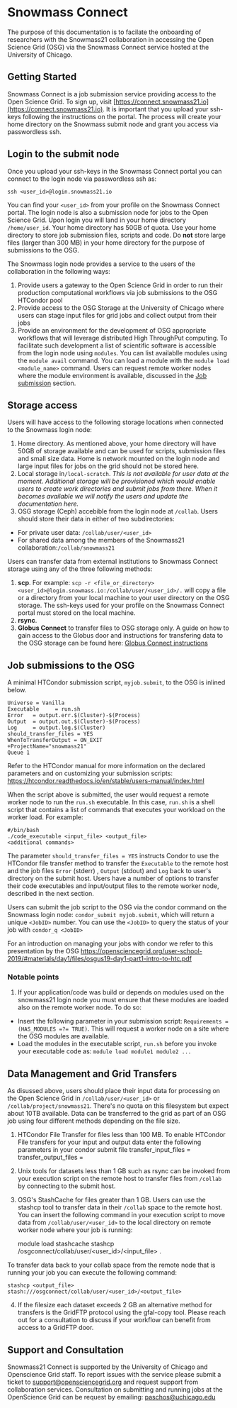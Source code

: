 # Snowmass Connect

The purpose of this documentation is to facilate the onboarding of researchers with the Snowmass21 collaboration in accessing
the Open Science Grid (OSG) via the Snowmass Connect service hosted at the University of Chicago.
  
## Getting Started

Snowmass Connect is a job submission service providing access to the Open Science Grid. To sign up, visit [https://connect.snowmass21.io](https://connect.snowmass21.io). It is important that you upload your ssh-keys following the instructions on the portal. The process will create your
home directory on the Snowmass submit node and grant you access via passwordless ssh.

## Login to the submit node

Once you upload your ssh-keys in the Snowmass Connect portal you can connect to the login node via passwordless ssh as:

`ssh <user_id>@login.snowmass21.io` 

You can find your `<user_id>` from your profile on the Snowmass Connect portal. 
The login node is also a submission node for jobs to the Open Science Grid. Upon login you will land in your home directory `/home/user_id`. Your home 
directory has 50GB of quota. Use your home directory to store job submission files, scripts and code. Do **not** store large files (larger than 300 MB) in your home directory for the purpose of submissions to the OSG. 

The Snowmass login node provides a service to the users of the collaboration in the following ways:

1. Provide users a gateway to the Open Science Grid in order to 
run their production computational workflows via job submissions to the OSG HTCondor pool
2. Provide access to the OSG Storage at the University of Chicago where users can stage input files for grid jobs and collect
output from their jobs
3. Provide an environment for the development of OSG appropriate workflows that will leverage distributed High ThroughPut 
computing. To facilitate such development a list of scientific software is accessible from the login node using `modules`. You can list availablle 
modules using the `module avail` command. You can load a module with the `module load <module_name>` command. Users can request remote worker
nodes where the module environment is available, discussed in the [Job submission](#Job-submissions-to-the-OSG) section.

## Storage access

Users will have access to the following storage locations when connected to the Snowmass login node:

1. Home directory. As mentioned above, your home directory will have 50GB of storage  available and can
be used for scripts, submission files and small size data. Home is network mounted on the login node and large input 
files for jobs on the grid should not be stored here.
2. Local storage in`/local-scratch`. *This is not available for user data at the moment. Additional storage will be*
*provisioned which would enable users to create work directories and submit jobs from there.*
*When it becomes available we will notify the users and update the documentation here.*
3. OSG storage (Ceph) accebible from the login node at `/collab`. Users should store their 
data in either of two subdirectories:  
* For private user data: `/collab/user/<user_id>`  
* For shared data among the members of the Snowmass21 collaboration:`/collab/snowmass21`

Users can transfer data from external institutions to Snowmass Connect storage using any of the three following methods:
1. **scp**. For example: `scp -r <file_or_directory> <user_id>@login.snowmass.io:/collab/user/<user_id>/.` will copy a file or a directory
from your local machine to your user directory on the OSG storage. The ssh-keys used for your profile on the Snowmass Connect portal 
must stored on the local machine.
2. **rsync**.
3. **Globus Connect** to transfer files to OSG storage only. A guide on how to gain access to the Globus door and instructions for transfering 
data to the OSG storage can be found here: [Globus Connect instructions](globus.md)

 
## Job submissions to the OSG

A minimal HTCondor submission script, `myjob.submit`, to the OSG is inlined below. 

    Universe = Vanilla
    Executable     = run.sh
    Error   = output.err.$(Cluster)-$(Process)
    Output  = output.out.$(Cluster)-$(Process)
    Log     = output.log.$(Cluster)
    should_transfer_files = YES
    WhenToTransferOutput = ON_EXIT
    +ProjectName="snowmass21"
    Queue 1

Refer to the HTCondor manual for more information on the declared parameters and on customizing your submission scripts: https://htcondor.readthedocs.io/en/stable/users-manual/index.html

When the script above is submitted, the user would request a remote worker node 
to run the `run.sh` executable. In this case, `run.sh` is a shell script that contains a list of commands 
that executes your workload on the worker load.  For example: 

    #/bin/bash
    ./code_executable <input_file> <output_file>
    <additional commands>

The parameter `should_transfer_files = YES` instructs Condor to use the HTCondor file transfer 
method to transfer the `Executable` to the remote host and the job files `Error` (stderr) , `Output` (stdout) and `Log` 
back to user's directory on the submit host. Users have a number of options to transfer
their code executables and input/output files to the remote worker node, described in the next section.

Users can submit the job script to the OSG via the condor command on the Snowmass login node: 
`condor_submit myjob.submit`, which will return a unique `<JobID>` number. 
You can use the `<JobID>` to query the status of your job with `condor_q <JobID>`

For an introduction on managing your jobs with condor we refer to this presentation by the OSG
https://opensciencegrid.org/user-school-2019/#materials/day1/files/osgus19-day1-part1-intro-to-htc.pdf

### Notable points

1. If your application/code was build or depends on modules used on the snowmass21 login node you must 
ensure that these modules are loaded also on the remote worker node. To do so:
* Insert the following parameter in your submission script: `Requirements = (HAS_MODULES =?= TRUE)`. This will 
request a worker node on a site where the OSG modules are available.
* Load the modules in the executable script, `run.sh` before you invoke your executable code as: `module load module1 module2 ...`


## Data Management and Grid Transfers

As disussed above, users should place their input data for processing on the Open Science Grid in `/collab/user/<user_id>` or `/collab/project/snowmass21`. There's no quota on this filesystem but expect about 10TB available. Data can be transferred to the grid as part of an OSG job using four different methods depending on the file size.

1. HTCondor File Transfer for files less than 100 MB. To enable HTCondor File transfers for your input and output data enter the following parameters
in your condor submit file
    transfer_input_files = <comma separated files or directories>
    transfer_output_files = <comma separated files or directories>
  
2. Unix tools for datasets less than 1 GB such as rsync can be invoked from your execution script 
on the remote host to transfer files from `/collab` by connecting to the submit host.
3. OSG's StashCache for files greater than 1 GB. Users can use the stashcp tool to transfer data in their `/collab` space to the remote host. 
You can insert the following command in your execution script to  move data from `/collab/user/<user_id>` to the local
directory on remote worker node where your job is running: 

    module load stashcache
    stashcp /osgconnect/collab/user/<user_id>/<input_file> .

To transfer data back to your collab space from the remote node that is running your job you can execute the following command:

    stashcp <output_file> stash:///osgconnect/collab/user/<user_id>/<output_file>
4. If the filesize each dataset exceeds 2 GB an alternative method for transfers is the GridFTP protocol using the gfal-copy tool. Please reach out 
for a consultation to discuss if your workflow can benefit from access to a GridFTP door. 

## Support and Consultation

Snowmass21 Connect is supported by the University of Chicago and Openscience Grid staff. To report issues with the service please submit a ticket to
support@opensciencegrid.org and request support from collaboration services. Consultation on submitting and running jobs at the OpenScience Grid
can be request by emailing: paschos@uchicago.edu
